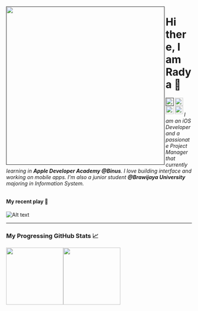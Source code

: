 <a href=""><img src="https://media.discordapp.net/attachments/726863508020658216/965274491603263628/giphy.gif" align="left" height="430" /></a>

<!---
Other Gifs
https://user-images.githubusercontent.com/57835412/140383106-67f3554b-86df-42b4-aa26-82840835db27.gif - Superman
https://i.giphy.com/media/Yc65Sk2Hwkzgk/giphy.webp -anime guy
https://i.giphy.com/media/1jgLDGD1Bn27e/giphy.webp - anime girl
https://media1.giphy.com/media/S9d1VcBNJVA4nUOLK4/giphy.webp?cid=ecf05e47h5ti88ngwxo9x1aa0uprw898kjst7yilab9td0b8&rid=giphy.webp&ct=s
-->

# Hi there, I am Radya 🦭

<a href="">
  <img align="left" alt="Radya's Discord" width="22px" src="https://raw.githubusercontent.com/peterthehan/peterthehan/master/assets/discord.svg" />
</a>
<a href="https://twitter.com/travisskrtt">
  <img align="left" alt="Radya's Twitter" width="22px" src="https://raw.githubusercontent.com/peterthehan/peterthehan/master/assets/twitter.svg" />
</a>
<a href="https://www.linkedin.com/in/radyafp/">
  <img align="left" alt="Radya's Linkedin" width="22px" src="https://raw.githubusercontent.com/peterthehan/peterthehan/master/assets/linkedin.svg" />
</a>
<a href="https://www.instagram.com/raadyaa/">
  <img align="left" alt="Radya's Instagram" width="22px" src="https://user-images.githubusercontent.com/57835412/153722208-5cc3550e-209d-439f-ab75-b16f6d8b94bb.png" />
</a>

<br/>

<!---######  I am a full-stack engineer with 3 years of professional experience in developing & designing. I love building scalable, cross-platform, decentralized apps, IoT systems & working on multimedia. I co-founded & help run Pattarai - a tech community. I’m currently pursuing my B. Tech in Information Technology at Loyola - ICAM College of Engineering and Technology.-->

###### I am an iOS Developer and a passionate Project Manager that currently learning in **Apple Developer Academy @Binus**. I love building interface and working on mobile apps. I'm also a junior student **@Brawijaya University** majoring in Information System.

#### My recent play 🎷
![Alt text](https://spotify-recently-played-readme.vercel.app/api?user=21kub72dxx53fgpzvsub3ji2q&count=3&width=500)

-----

### My Progressing GitHub Stats 📈

<p style="display:flex;" align="left">
    <img src="http://github-readme-streak-stats.herokuapp.com?user=raadyaa&theme=blux&&background=0d1117&border=444" height="155">
    <img src="https://github-readme-stats.vercel.app/api?username=raadyaa&show_icons=true&title_color=018596&icon_color=00E1F7FF&bg_color=0d1117&text_color=FFF&border_color=444&count_private=true" height="155">
</p>

